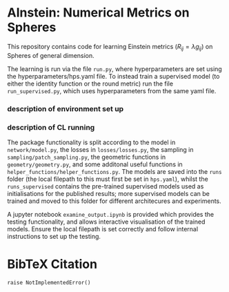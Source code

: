 # AInstein: Numerical Metrics on Spheres  
This repository contains code for learning Einstein metrics ($R_{ij} = \lambda g_{ij}$) on Spheres of general dimension.  
  
The learning is run via the file `run.py`, where hyperparameters are set using the hyperparameters/hps.yaml file. To instead train a supervised model (to either the identity function or the round metric) run the file `run_supervised.py`, which uses hyperparameters from the same yaml file.  
  
### description of environment set up

### description of CL running

The package functionality is split according to the model in `network/model.py`, the losses in `losses/losses.py`, the sampling in `sampling/patch_sampling.py`, the geometric functions in `geometry/geometry.py`, and some additonal useful functions in `helper_functions/helper_functions.py`. The models are saved into the `runs` folder (the local filepath to this must first be set in `hps.yaml`), whilst the `runs_supervised` contains the pre-trained supervised models used as initialisations for the published results; more supervised models can be trained and moved to this folder for different architecures and experiments.

A jupyter notebook `examine_output.ipynb` is provided which provides the testing functionality, and allows interactive visualisation of the trained models. Ensure the local filepath is set correctly and follow internal instructions to set up the testing.  
  
# BibTeX Citation  
``` 
raise NotImplementedError()  
```

